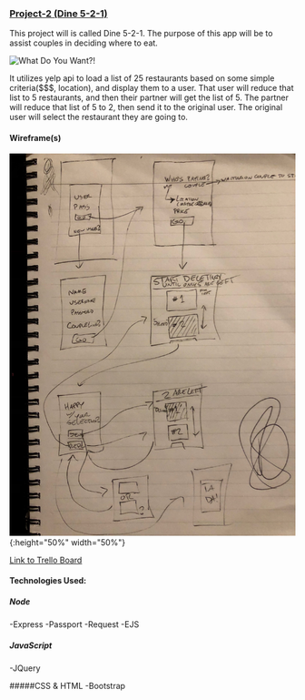 ### [Project-2 (Dine 5-2-1)](https://dine5-2-1.herokuapp.com/)

This project will is called Dine 5-2-1.
The purpose of this app will be to assist couples in deciding where to eat.


![What Do You Want?!](https://media.giphy.com/media/E87jjnSCANThe/giphy.gif)

It utilizes yelp api to load a list of 25 restaurants based on some simple criteria($$$, location), and display them to a user.
That user will reduce that list to 5 restaurants, and then their partner will get the list of 5.
The partner will reduce that list of 5 to 2, then send it to the original user.
The original user will select the restaurant they are going to.

#### Wireframe(s)
![](wireframe.jpg){:height="50%" width="50%"}

[Link to Trello Board](https://trello.com/b/ifEdQEDW/project-2)


#### Technologies Used:
##### Node
-Express
-Passport
-Request
-EJS

##### JavaScript
-JQuery

#####CSS & HTML
-Bootstrap




